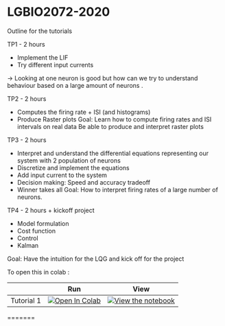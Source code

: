# LGBIO2072-2020

Outline for the tutorials

TP1 - 2 hours
- Implement the LIF
- Try different input currents

-> Looking at one neuron is good but how can we try to understand behaviour based on a large amount of neurons . 

TP2 - 2 hours
- Computes the firing rate + ISI (and histograms)
- Produce Raster plots
Goal: 	Learn how to compute firing rates and ISI intervals on real data
	Be able to produce and interpret raster plots
	
TP3 - 2 hours
- Interpret and understand the differential equations representing our system with 2 population of neurons
- Discretize and implement the equations
- Add input current to the system
- Decision making:  Speed and accuracy tradeoff
- Winner takes all
Goal:  How to interpret firing rates of a large number of neurons.

TP4 - 2 hours + kickoff project
- Model formulation
- Cost function 
- Control
- Kalman


Goal: Have the intuition for the LQG and kick off for the project



To open this in colab : 

|   | Run | View |
| - | --- | ---- |
| Tutorial 1 | [![Open In Colab](https://colab.research.google.com/assets/colab-badge.svg)](https://colab.research.google.com/github/fblondiaux/LGBIO2072-2020/blob/master/LGBIO2072_TP1.ipynb) | [![View the notebook](https://img.shields.io/badge/render-nbviewer-orange.svg)](https://nbviewer.jupyter.org/github/fblondiaux/LGBIO2072-2020/blob/master/LGBIO2072_TP1.ipynb) |
=======

